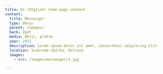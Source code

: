 ```yaml
---
title: En (English) home page content
content:
  title: Messenger
  type: Obraz
  parent: /images/
  back: Zpět
  media: Akryl, plátno
  year: 2011
  description: Lorem ipsum dolor sit amet, consectetur adipiscing elit, sed do eiusmod tempor incididunt ut labore et dolore magna aliqua. 
  location: Soukromá sbírka, Ostrava
  images:
    - src: /images/messenger/1.jpg
    
---
```

